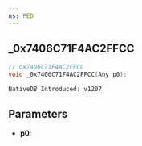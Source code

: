 ```yaml
---
ns: PED
---
```

## _0x7406C71F4AC2FFCC

```c
// 0x7406C71F4AC2FFCC
void _0x7406C71F4AC2FFCC(Any p0);
```

```
NativeDB Introduced: v1207
```

## Parameters
* **p0**:
